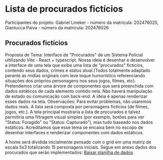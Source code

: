 # Lista de procurados fictícios

Participantes do projeto:
Gabriel Lineker - número da matrícula: 202476025,
Gianlucca Paiva - número da matrícula: 202476026

## Procurados fictícios

Proposta de Tema: Interface de "Procurados" de um Sistema Policial ultilizando Vite - React + typescript.
Nossa ideia é desenhar e desenvolver a interface de uma tela que exibe uma lista de "procurados" fictícios, contendo seus dados, crimes e status atual.(Todos totalmente adaptado perante as mídias originais com leve toque humorístico referenciando situações dos próprios personagens nos seus jogos, filmes, etc).
Pretendemos criar uma árvore de componentes que será preenchida com dados estáticos de cada elemento contido nela.
Não haverá manipulação de estado ou comunicação com back-end. A ideia é apenas renderizar esses dados na tela.
Observações:
Para evitar problemas, não usaremos dados reais. A lista será composta por personagens fictícios (de filmes, jogos, etc.).
A tela principal mostraria a lista de procurados e talvez permitiria uma filtragem visual simples (por exemplo, botões para ver "Status: Foragido" ou "Status: Capturado"), mas tudo baseado nos dados estáticos.
Acreditamos que esse tema se encaixa bem no escopo de desenhar interfaces e renderizar componentes com dados estáticos.

A home será dividida inicialmente pensado com o grid em uma matriz de escala 5x3 totalizando 15 personagens iniciais.
Segue em anexo dados dos procurados que serão implementados:
[Baixar planilha de dados](./Dados%20Estruturados%20iniciais.xlsx)
